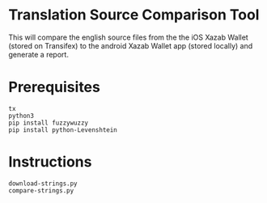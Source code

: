 # Translation Source Comparison Tool
This will compare the english source files from the the iOS Xazab Wallet 
(stored on Transifex) to the android Xazab Wallet app (stored locally) 
and generate a report.

# Prerequisites
```
tx
python3
pip install fuzzywuzzy
pip install python-Levenshtein
```
# Instructions
```
download-strings.py
compare-strings.py
```